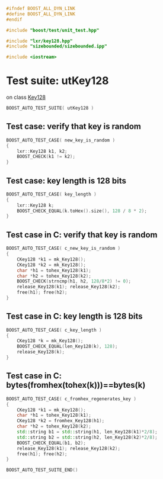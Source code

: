 ```cpp
#ifndef BOOST_ALL_DYN_LINK
#define BOOST_ALL_DYN_LINK
#endif

#include "boost/test/unit_test.hpp"

#include "lxr/key128.hpp"
#include "sizebounded/sizebounded.ipp"

#include <iostream>
````

# Test suite: utKey128

on class [Key128](../src/key128.hpp.md)

```cpp
BOOST_AUTO_TEST_SUITE( utKey128 )
```
## Test case: verify that key is random
```cpp
BOOST_AUTO_TEST_CASE( new_key_is_random )
{
    lxr::Key128 k1, k2;
    BOOST_CHECK(k1 != k2);
}
```

## Test case: key length is 128 bits
```cpp
BOOST_AUTO_TEST_CASE( key_length )
{
    lxr::Key128 k;
	BOOST_CHECK_EQUAL(k.toHex().size(), 128 / 8 * 2);
}
```

## Test case in C: verify that key is random
```cpp
BOOST_AUTO_TEST_CASE( c_new_key_is_random )
{
    CKey128 *k1 = mk_Key128();
    CKey128 *k2 = mk_Key128();
	char *h1 = tohex_Key128(k1);
	char *h2 = tohex_Key128(k2);
	BOOST_CHECK(strncmp(h1, h2, 128/8*2) != 0);
    release_Key128(k1); release_Key128(k2);
    free(h1); free(h2);
}
```

## Test case in C: key length is 128 bits
```cpp
BOOST_AUTO_TEST_CASE( c_key_length )
{
    CKey128 *k = mk_Key128();
	BOOST_CHECK_EQUAL(len_Key128(k), 128);
    release_Key128(k);
}
```

## Test case in C: bytes(fromhex(tohex(k)))==bytes(k)
```cpp
BOOST_AUTO_TEST_CASE( c_fromhex_regenerates_key )
{
    CKey128 *k1 = mk_Key128();
    char *h1 = tohex_Key128(k1);
    CKey128 *k2 = fromhex_Key128(h1);
    char *h2 = tohex_Key128(k2);
    std::string b1 = std::string(h1, len_Key128(k1)*2/8);
    std::string b2 = std::string(h2, len_Key128(k2)*2/8);
    BOOST_CHECK_EQUAL(b1, b2);
    release_Key128(k1); release_Key128(k2);
    free(h1); free(h2);
}
```

```cpp
BOOST_AUTO_TEST_SUITE_END()
```
